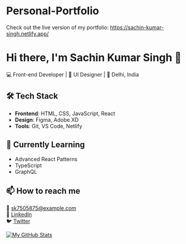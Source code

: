 # Personal-Portfolio
Check out the live version of my portfolio: https://sachin-kumar-singh.netlify.app/

# Hi there, I'm Sachin Kumar Singh 👋

💻 Front-end Developer | 🎨 UI Designer | 📍 Delhi, India

## 🛠 Tech Stack
- **Frontend**: HTML, CSS, JavaScript, React
- **Design**: Figma, Adobe XD
- **Tools**: Git, VS Code, Netlify

## 🌱 Currently Learning
- Advanced React Patterns
- TypeScript
- GraphQL

## 📫 How to reach me
📧 sk7505875@example.com  
🔗 [LinkedIn](https://linkedin.com/in/sachin-kumar-singh)  
🐦 [Twitter](https://twitter.com/yourhandle)

[![My GitHub Stats](https://github-readme-stats.vercel.app/api?username=yourusername&show_icons=true&theme=radical)](https://github.com/yourusername)


